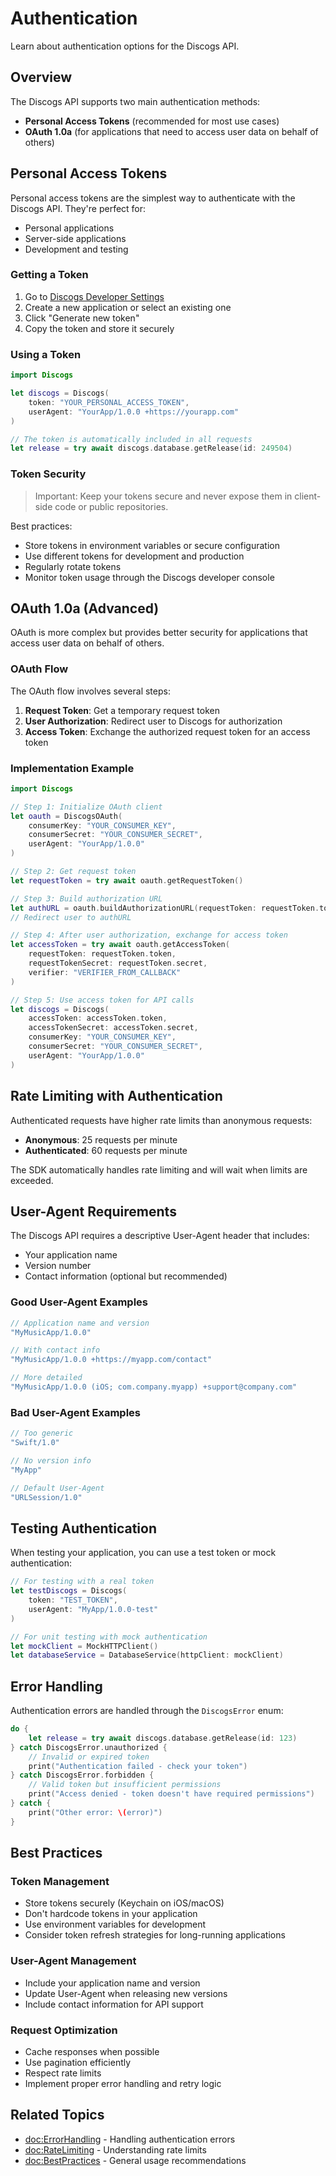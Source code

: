 # Authentication

Learn about authentication options for the Discogs API.

## Overview

The Discogs API supports two main authentication methods:
- **Personal Access Tokens** (recommended for most use cases)
- **OAuth 1.0a** (for applications that need to access user data on behalf of others)

## Personal Access Tokens

Personal access tokens are the simplest way to authenticate with the Discogs API. They're perfect for:
- Personal applications
- Server-side applications
- Development and testing

### Getting a Token

1. Go to [Discogs Developer Settings](https://www.discogs.com/settings/developers)
2. Create a new application or select an existing one
3. Click "Generate new token"
4. Copy the token and store it securely

### Using a Token

```swift
import Discogs

let discogs = Discogs(
    token: "YOUR_PERSONAL_ACCESS_TOKEN",
    userAgent: "YourApp/1.0.0 +https://yourapp.com"
)

// The token is automatically included in all requests
let release = try await discogs.database.getRelease(id: 249504)
```

### Token Security

> Important: Keep your tokens secure and never expose them in client-side code or public repositories.

Best practices:
- Store tokens in environment variables or secure configuration
- Use different tokens for development and production
- Regularly rotate tokens
- Monitor token usage through the Discogs developer console

## OAuth 1.0a (Advanced)

OAuth is more complex but provides better security for applications that access user data on behalf of others.

### OAuth Flow

The OAuth flow involves several steps:

1. **Request Token**: Get a temporary request token
2. **User Authorization**: Redirect user to Discogs for authorization
3. **Access Token**: Exchange the authorized request token for an access token

### Implementation Example

```swift
import Discogs

// Step 1: Initialize OAuth client
let oauth = DiscogsOAuth(
    consumerKey: "YOUR_CONSUMER_KEY",
    consumerSecret: "YOUR_CONSUMER_SECRET",
    userAgent: "YourApp/1.0.0"
)

// Step 2: Get request token
let requestToken = try await oauth.getRequestToken()

// Step 3: Build authorization URL
let authURL = oauth.buildAuthorizationURL(requestToken: requestToken.token)
// Redirect user to authURL

// Step 4: After user authorization, exchange for access token
let accessToken = try await oauth.getAccessToken(
    requestToken: requestToken.token,
    requestTokenSecret: requestToken.secret,
    verifier: "VERIFIER_FROM_CALLBACK"
)

// Step 5: Use access token for API calls
let discogs = Discogs(
    accessToken: accessToken.token,
    accessTokenSecret: accessToken.secret,
    consumerKey: "YOUR_CONSUMER_KEY",
    consumerSecret: "YOUR_CONSUMER_SECRET",
    userAgent: "YourApp/1.0.0"
)
```

## Rate Limiting with Authentication

Authenticated requests have higher rate limits than anonymous requests:

- **Anonymous**: 25 requests per minute
- **Authenticated**: 60 requests per minute

The SDK automatically handles rate limiting and will wait when limits are exceeded.

## User-Agent Requirements

The Discogs API requires a descriptive User-Agent header that includes:
- Your application name
- Version number
- Contact information (optional but recommended)

### Good User-Agent Examples

```swift
// Application name and version
"MyMusicApp/1.0.0"

// With contact info
"MyMusicApp/1.0.0 +https://myapp.com/contact"

// More detailed
"MyMusicApp/1.0.0 (iOS; com.company.myapp) +support@company.com"
```

### Bad User-Agent Examples

```swift
// Too generic
"Swift/1.0"

// No version info
"MyApp"

// Default User-Agent
"URLSession/1.0"
```

## Testing Authentication

When testing your application, you can use a test token or mock authentication:

```swift
// For testing with a real token
let testDiscogs = Discogs(
    token: "TEST_TOKEN",
    userAgent: "MyApp/1.0.0-test"
)

// For unit testing with mock authentication
let mockClient = MockHTTPClient()
let databaseService = DatabaseService(httpClient: mockClient)
```

## Error Handling

Authentication errors are handled through the ``DiscogsError`` enum:

```swift
do {
    let release = try await discogs.database.getRelease(id: 123)
} catch DiscogsError.unauthorized {
    // Invalid or expired token
    print("Authentication failed - check your token")
} catch DiscogsError.forbidden {
    // Valid token but insufficient permissions
    print("Access denied - token doesn't have required permissions")
} catch {
    print("Other error: \(error)")
}
```

## Best Practices

### Token Management

- Store tokens securely (Keychain on iOS/macOS)
- Don't hardcode tokens in your application
- Use environment variables for development
- Consider token refresh strategies for long-running applications

### User-Agent Management

- Include your application name and version
- Update User-Agent when releasing new versions
- Include contact information for API support

### Request Optimization

- Cache responses when possible
- Use pagination efficiently
- Respect rate limits
- Implement proper error handling and retry logic

## Related Topics

- <doc:ErrorHandling> - Handling authentication errors
- <doc:RateLimiting> - Understanding rate limits
- <doc:BestPractices> - General usage recommendations

